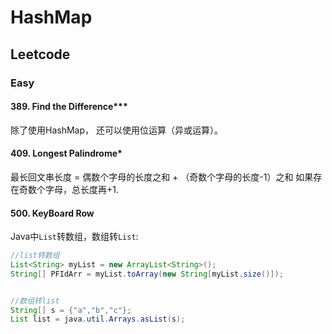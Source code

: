 # HashMap

## Leetcode

### Easy

#### 389. Find the Difference***
除了使用HashMap， 还可以使用位运算（异或运算）。

#### 409. Longest Palindrome*
最长回文串长度 = 偶数个字母的长度之和 + （奇数个字母的长度-1）之和
如果存在奇数个字母，总长度再+1.

#### 500. KeyBoard Row
Java中`List`转数组，数组转`List`:
```java
//list转数组
List<String> myList = new ArrayList<String>();
String[] PFIdArr = myList.toArray(new String[myList.size()]);


//数组转list
String[] s = {"a","b","c"};
List list = java.util.Arrays.asList(s);
```